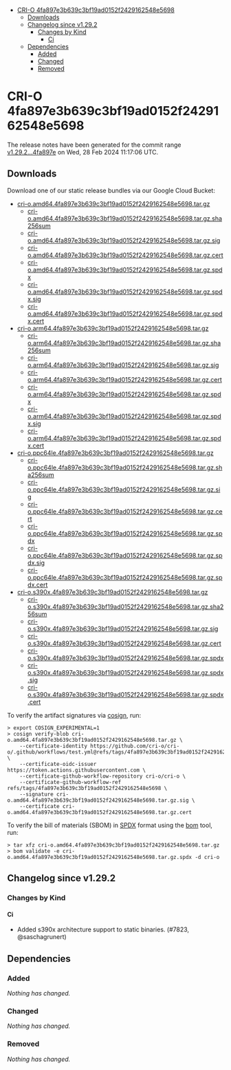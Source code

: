 - [CRI-O 4fa897e3b639c3bf19ad0152f2429162548e5698](#cri-o-4fa897e3b639c3bf19ad0152f2429162548e5698)
  - [Downloads](#downloads)
  - [Changelog since v1.29.2](#changelog-since-v1292)
    - [Changes by Kind](#changes-by-kind)
      - [Ci](#ci)
  - [Dependencies](#dependencies)
    - [Added](#added)
    - [Changed](#changed)
    - [Removed](#removed)

# CRI-O 4fa897e3b639c3bf19ad0152f2429162548e5698

The release notes have been generated for the commit range
[v1.29.2...4fa897e](https://github.com/cri-o/cri-o/compare/v1.29.2...4fa897e3b639c3bf19ad0152f2429162548e5698) on Wed, 28 Feb 2024 11:17:06 UTC.

## Downloads

Download one of our static release bundles via our Google Cloud Bucket:

- [cri-o.amd64.4fa897e3b639c3bf19ad0152f2429162548e5698.tar.gz](https://storage.googleapis.com/cri-o/artifacts/cri-o.amd64.4fa897e3b639c3bf19ad0152f2429162548e5698.tar.gz)
  - [cri-o.amd64.4fa897e3b639c3bf19ad0152f2429162548e5698.tar.gz.sha256sum](https://storage.googleapis.com/cri-o/artifacts/cri-o.amd64.4fa897e3b639c3bf19ad0152f2429162548e5698.tar.gz.sha256sum)
  - [cri-o.amd64.4fa897e3b639c3bf19ad0152f2429162548e5698.tar.gz.sig](https://storage.googleapis.com/cri-o/artifacts/cri-o.amd64.4fa897e3b639c3bf19ad0152f2429162548e5698.tar.gz.sig)
  - [cri-o.amd64.4fa897e3b639c3bf19ad0152f2429162548e5698.tar.gz.cert](https://storage.googleapis.com/cri-o/artifacts/cri-o.amd64.4fa897e3b639c3bf19ad0152f2429162548e5698.tar.gz.cert)
  - [cri-o.amd64.4fa897e3b639c3bf19ad0152f2429162548e5698.tar.gz.spdx](https://storage.googleapis.com/cri-o/artifacts/cri-o.amd64.4fa897e3b639c3bf19ad0152f2429162548e5698.tar.gz.spdx)
  - [cri-o.amd64.4fa897e3b639c3bf19ad0152f2429162548e5698.tar.gz.spdx.sig](https://storage.googleapis.com/cri-o/artifacts/cri-o.amd64.4fa897e3b639c3bf19ad0152f2429162548e5698.tar.gz.spdx.sig)
  - [cri-o.amd64.4fa897e3b639c3bf19ad0152f2429162548e5698.tar.gz.spdx.cert](https://storage.googleapis.com/cri-o/artifacts/cri-o.amd64.4fa897e3b639c3bf19ad0152f2429162548e5698.tar.gz.spdx.cert)
- [cri-o.arm64.4fa897e3b639c3bf19ad0152f2429162548e5698.tar.gz](https://storage.googleapis.com/cri-o/artifacts/cri-o.arm64.4fa897e3b639c3bf19ad0152f2429162548e5698.tar.gz)
  - [cri-o.arm64.4fa897e3b639c3bf19ad0152f2429162548e5698.tar.gz.sha256sum](https://storage.googleapis.com/cri-o/artifacts/cri-o.arm64.4fa897e3b639c3bf19ad0152f2429162548e5698.tar.gz.sha256sum)
  - [cri-o.arm64.4fa897e3b639c3bf19ad0152f2429162548e5698.tar.gz.sig](https://storage.googleapis.com/cri-o/artifacts/cri-o.arm64.4fa897e3b639c3bf19ad0152f2429162548e5698.tar.gz.sig)
  - [cri-o.arm64.4fa897e3b639c3bf19ad0152f2429162548e5698.tar.gz.cert](https://storage.googleapis.com/cri-o/artifacts/cri-o.arm64.4fa897e3b639c3bf19ad0152f2429162548e5698.tar.gz.cert)
  - [cri-o.arm64.4fa897e3b639c3bf19ad0152f2429162548e5698.tar.gz.spdx](https://storage.googleapis.com/cri-o/artifacts/cri-o.arm64.4fa897e3b639c3bf19ad0152f2429162548e5698.tar.gz.spdx)
  - [cri-o.arm64.4fa897e3b639c3bf19ad0152f2429162548e5698.tar.gz.spdx.sig](https://storage.googleapis.com/cri-o/artifacts/cri-o.arm64.4fa897e3b639c3bf19ad0152f2429162548e5698.tar.gz.spdx.sig)
  - [cri-o.arm64.4fa897e3b639c3bf19ad0152f2429162548e5698.tar.gz.spdx.cert](https://storage.googleapis.com/cri-o/artifacts/cri-o.arm64.4fa897e3b639c3bf19ad0152f2429162548e5698.tar.gz.spdx.cert)
- [cri-o.ppc64le.4fa897e3b639c3bf19ad0152f2429162548e5698.tar.gz](https://storage.googleapis.com/cri-o/artifacts/cri-o.ppc64le.4fa897e3b639c3bf19ad0152f2429162548e5698.tar.gz)
  - [cri-o.ppc64le.4fa897e3b639c3bf19ad0152f2429162548e5698.tar.gz.sha256sum](https://storage.googleapis.com/cri-o/artifacts/cri-o.ppc64le.4fa897e3b639c3bf19ad0152f2429162548e5698.tar.gz.sha256sum)
  - [cri-o.ppc64le.4fa897e3b639c3bf19ad0152f2429162548e5698.tar.gz.sig](https://storage.googleapis.com/cri-o/artifacts/cri-o.ppc64le.4fa897e3b639c3bf19ad0152f2429162548e5698.tar.gz.sig)
  - [cri-o.ppc64le.4fa897e3b639c3bf19ad0152f2429162548e5698.tar.gz.cert](https://storage.googleapis.com/cri-o/artifacts/cri-o.ppc64le.4fa897e3b639c3bf19ad0152f2429162548e5698.tar.gz.cert)
  - [cri-o.ppc64le.4fa897e3b639c3bf19ad0152f2429162548e5698.tar.gz.spdx](https://storage.googleapis.com/cri-o/artifacts/cri-o.ppc64le.4fa897e3b639c3bf19ad0152f2429162548e5698.tar.gz.spdx)
  - [cri-o.ppc64le.4fa897e3b639c3bf19ad0152f2429162548e5698.tar.gz.spdx.sig](https://storage.googleapis.com/cri-o/artifacts/cri-o.ppc64le.4fa897e3b639c3bf19ad0152f2429162548e5698.tar.gz.spdx.sig)
  - [cri-o.ppc64le.4fa897e3b639c3bf19ad0152f2429162548e5698.tar.gz.spdx.cert](https://storage.googleapis.com/cri-o/artifacts/cri-o.ppc64le.4fa897e3b639c3bf19ad0152f2429162548e5698.tar.gz.spdx.cert)
- [cri-o.s390x.4fa897e3b639c3bf19ad0152f2429162548e5698.tar.gz](https://storage.googleapis.com/cri-o/artifacts/cri-o.s390x.4fa897e3b639c3bf19ad0152f2429162548e5698.tar.gz)
  - [cri-o.s390x.4fa897e3b639c3bf19ad0152f2429162548e5698.tar.gz.sha256sum](https://storage.googleapis.com/cri-o/artifacts/cri-o.s390x.4fa897e3b639c3bf19ad0152f2429162548e5698.tar.gz.sha256sum)
  - [cri-o.s390x.4fa897e3b639c3bf19ad0152f2429162548e5698.tar.gz.sig](https://storage.googleapis.com/cri-o/artifacts/cri-o.s390x.4fa897e3b639c3bf19ad0152f2429162548e5698.tar.gz.sig)
  - [cri-o.s390x.4fa897e3b639c3bf19ad0152f2429162548e5698.tar.gz.cert](https://storage.googleapis.com/cri-o/artifacts/cri-o.s390x.4fa897e3b639c3bf19ad0152f2429162548e5698.tar.gz.cert)
  - [cri-o.s390x.4fa897e3b639c3bf19ad0152f2429162548e5698.tar.gz.spdx](https://storage.googleapis.com/cri-o/artifacts/cri-o.s390x.4fa897e3b639c3bf19ad0152f2429162548e5698.tar.gz.spdx)
  - [cri-o.s390x.4fa897e3b639c3bf19ad0152f2429162548e5698.tar.gz.spdx.sig](https://storage.googleapis.com/cri-o/artifacts/cri-o.s390x.4fa897e3b639c3bf19ad0152f2429162548e5698.tar.gz.spdx.sig)
  - [cri-o.s390x.4fa897e3b639c3bf19ad0152f2429162548e5698.tar.gz.spdx.cert](https://storage.googleapis.com/cri-o/artifacts/cri-o.s390x.4fa897e3b639c3bf19ad0152f2429162548e5698.tar.gz.spdx.cert)

To verify the artifact signatures via [cosign](https://github.com/sigstore/cosign), run:

```console
> export COSIGN_EXPERIMENTAL=1
> cosign verify-blob cri-o.amd64.4fa897e3b639c3bf19ad0152f2429162548e5698.tar.gz \
    --certificate-identity https://github.com/cri-o/cri-o/.github/workflows/test.yml@refs/tags/4fa897e3b639c3bf19ad0152f2429162548e5698 \
    --certificate-oidc-issuer https://token.actions.githubusercontent.com \
    --certificate-github-workflow-repository cri-o/cri-o \
    --certificate-github-workflow-ref refs/tags/4fa897e3b639c3bf19ad0152f2429162548e5698 \
    --signature cri-o.amd64.4fa897e3b639c3bf19ad0152f2429162548e5698.tar.gz.sig \
    --certificate cri-o.amd64.4fa897e3b639c3bf19ad0152f2429162548e5698.tar.gz.cert
```

To verify the bill of materials (SBOM) in [SPDX](https://spdx.org) format using the [bom](https://sigs.k8s.io/bom) tool, run:

```console
> tar xfz cri-o.amd64.4fa897e3b639c3bf19ad0152f2429162548e5698.tar.gz
> bom validate -e cri-o.amd64.4fa897e3b639c3bf19ad0152f2429162548e5698.tar.gz.spdx -d cri-o
```

## Changelog since v1.29.2

### Changes by Kind

#### Ci
 - Added s390x architecture support to static binaries. (#7823, @saschagrunert)

## Dependencies

### Added
_Nothing has changed._

### Changed
_Nothing has changed._

### Removed
_Nothing has changed._
